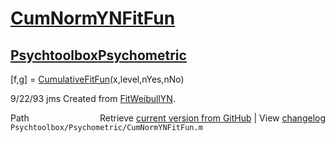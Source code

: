 # [CumNormYNFitFun](CumNormYNFitFun)
## [Psychtoolbox](Psychtoolbox)[Psychometric](Psychometric)

[f,g] = [CumulativeFitFun](CumulativeFitFun)(x,level,nYes,nNo)  
  
9/22/93   jms  Created from [FitWeibullYN](FitWeibullYN).  




<div class="code_header" style="text-align:right;">
  <span style="float:left;">Path&nbsp;&nbsp;</span> <span class="counter">Retrieve <a href=
  "https://raw.github.com/Psychtoolbox-3/Psychtoolbox-3/beta/Psychtoolbox/Psychometric/CumNormYNFitFun.m">current version from GitHub</a> | View <a href=
  "https://github.com/Psychtoolbox-3/Psychtoolbox-3/commits/beta/Psychtoolbox/Psychometric/CumNormYNFitFun.m">changelog</a></span>
</div>
<div class="code">
  <code>Psychtoolbox/Psychometric/CumNormYNFitFun.m</code>
</div>

